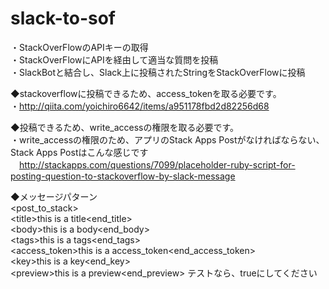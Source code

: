 # slack-to-sof  
・StackOverFlowのAPIキーの取得  
・StackOverFlowにAPIを経由して適当な質問を投稿  
・SlackBotと結合し、Slack上に投稿されたStringをStackOverFlowに投稿  
  
 ◆stackoverflowに投稿できるため、access_tokenを取る必要です。      
  ・http://qiita.com/yoichiro6642/items/a951178fbd2d82256d68    
  
  
◆投稿できるため、write_accessの権限を取る必要です。  
・write_accessの権限のため、アプリのStack Apps Postがなければならない、Stack Apps Postはこんな感じです  
　http://stackapps.com/questions/7099/placeholder-ruby-script-for-posting-question-to-stackoverflow-by-slack-message  
  
◆メッセージパターン  
&lt;post_to_stack&gt;      
&lt;title&gt;this is a title&lt;end_title&gt;    
&lt;body&gt;this is a body&lt;end_body&gt;    
&lt;tags&gt;this is a tags&lt;end_tags&gt;    
&lt;access_token&gt;this is a access_token&lt;end_access_token&gt;      
&lt;key&gt;this is a key&lt;end_key&gt;    
&lt;preview&gt;this is a preview&lt;end_preview&gt;  テストなら、trueにしてください               
  
